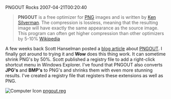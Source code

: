 PNGOUT Rocks
2007-04-21T00:20:40
> **PNGOUT** is a free optimizer for [PNG](http://en.wikipedia.org/wiki/PNG) images and is written by [Ken Silverman](http://en.wikipedia.org/wiki/Ken_Silverman). The compression is lossless, meaning that the resulting image will have exactly the same appearance as the source image. This program can often get higher compression than other optimizers by 5-10% [Wikipedia](http://en.wikipedia.org/wiki/PNGOUT)

A few weeks back Scott Hanselman posted a [blog article](http://www.hanselman.com/blog/AddingPNGOUTToTheExplorerRightClickContextMenu.aspx) about [PNGOUT](http://advsys.net/ken/utils.htm#pngout). I finally got around to trying it and **Wow** does this thing work. It can sometime shrink PNG's by 50%. Scott published a registry file to add a right-click shortcut menu in Windows Explorer. I've found that PNGOUT also converts **JPG's** and **BMP's** to PNG's and shrinks them with even more stunning results. I've created a registry file that registers these extensions as well as PNG.

![Computer Icon](http://www.myotherdrive.com/public/blueonion/Blog/faq.png) [pngout.reg](http://www.myotherdrive.com/public/blueonion/Blog/pngout.reg)
